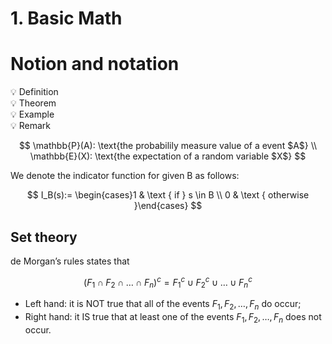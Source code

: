 # 1. Basic Math

# Notion and notation

<aside>
💡 Definition

</aside>

<aside>
💡 Theorem
</aside>

<aside>
💡 Example

</aside>

<aside>
💡 Remark

</aside>

$$
\mathbb{P}(A): \text{the probabilily measure value of a event $A$} \\
\mathbb{E}(X): \text{the expectation of a random variable $X$} 
$$

We denote the indicator function for given B as follows:

$$
I_B(s):= \begin{cases}1 & \text { if } s \in B \\ 0 & \text { otherwise }\end{cases}
$$

## Set theory

de Morgan’s rules states that

$$
\left(F_1 \cap F_2 \cap \ldots \cap F_n\right)^c=F_1^c \cup F_2^c \cup \ldots \cup F_n^c
$$

- Left hand: 
it is NOT true that all of the events $F_1, F_2, \ldots, F_n$ do occur;
- Right hand:
 it IS true that at least one of the events $F_1, F_2, \ldots, F_n$ does not occur.